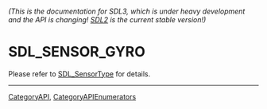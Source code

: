 ###### (This is the documentation for SDL3, which is under heavy development and the API is changing! [SDL2](https://wiki.libsdl.org/SDL2/) is the current stable version!)
# SDL_SENSOR_GYRO

Please refer to [SDL_SensorType](SDL_SensorType) for details.

----
[CategoryAPI](CategoryAPI), [CategoryAPIEnumerators](CategoryAPIEnumerators)

